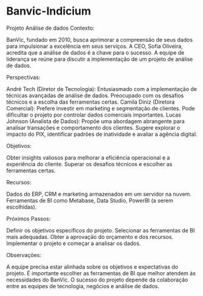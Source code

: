 # Banvic-Indicium
Projeto Análise de dados
Contexto:

BanVic, fundado em 2010, busca aprimorar a compreensão de seus dados para impulsionar a excelência em seus serviços.
A CEO, Sofia Oliveira, acredita que a análise de dados é a chave para o sucesso.
A equipe de liderança se reúne para discutir a implementação de um projeto de análise de dados.

Perspectivas:

André Tech (Diretor de Tecnologia):
Entusiasmado com a implementação de técnicas avançadas de análise de dados.
Preocupado com os desafios técnicos e a escolha das ferramentas certas.
Camila Diniz (Diretora Comercial):
Prefere investir em marketing e segmentação de clientes.
Pode dificultar o projeto por controlar dados comerciais importantes.
Lucas Johnson (Analista de Dados):
Propõe uma abordagem abrangente para analisar transações e comportamento dos clientes.
Sugere explorar o impacto do PIX, identificar padrões de inatividade e avaliar a agência digital.

Objetivos:

Obter insights valiosos para melhorar a eficiência operacional e a experiência do cliente.
Superar os desafios técnicos e escolher as ferramentas certas.

Recursos:

Dados do ERP, CRM e marketing armazenados em um servidor na nuvem.
Ferramentas de BI como Metabase, Data Studio, PowerBI (a serem escolhidas).

Próximos Passos:

Definir os objetivos específicos do projeto.
Selecionar as ferramentas de BI mais adequadas.
Obter a aprovação do orçamento e dos recursos.
Implementar o projeto e começar a analisar os dados.

Observações:

A equipe precisa estar alinhada sobre os objetivos e expectativas do projeto.
É importante escolher as ferramentas de BI que melhor atendem às necessidades do BanVic.
O sucesso do projeto depende da colaboração entre as equipes de tecnologia, negócios e análise de dados.
